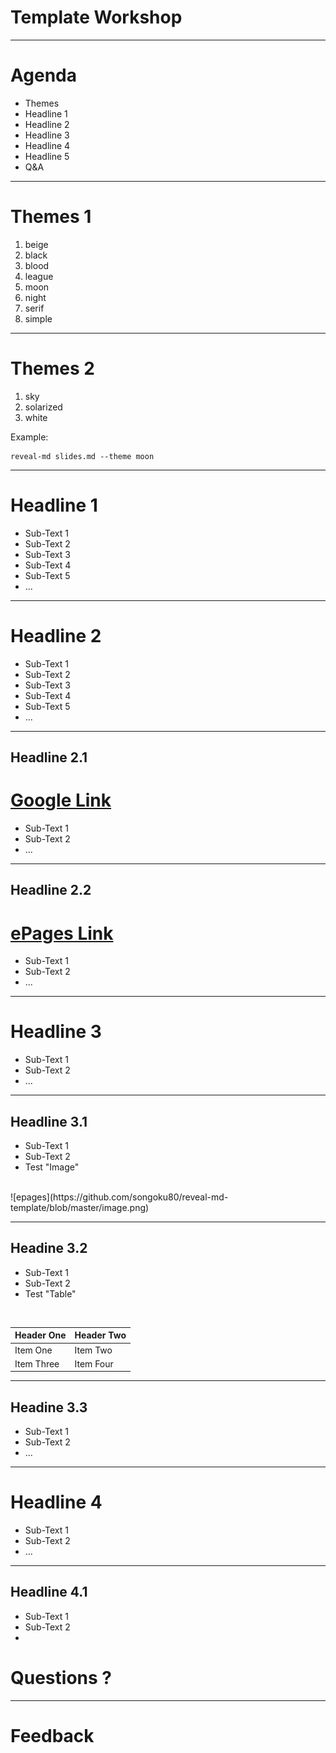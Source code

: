# Template Workshop

---

# Agenda

- Themes
- Headline 1
- Headline 2
- Headline 3
- Headline 4
- Headline 5
- Q&A


---

# Themes 1
1. beige
1. black
1. blood
1. league
1. moon
1. night
1. serif
1. simple

----

# Themes 2

1. sky
1. solarized
1. white

Example:
```
reveal-md slides.md --theme moon
```

---

# Headline 1

- Sub-Text 1
- Sub-Text 2
- Sub-Text 3
- Sub-Text 4
- Sub-Text 5
- ...

---

# Headline 2
- Sub-Text 1
- Sub-Text 2
- Sub-Text 3
- Sub-Text 4
- Sub-Text 5
- ...

----

## Headline 2.1
# [Google Link](https://www.google.de)
- Sub-Text 1
- Sub-Text 2
- ...

----

## Headline 2.2
# [ePages Link](https://www.epages.com)
- Sub-Text 1
- Sub-Text 2
- ...

---

# Headline 3
- Sub-Text 1
- Sub-Text 2
- ...

----

## Headline 3.1
- Sub-Text 1
- Sub-Text 2
- Test "Image"
<br>
![epages](https://github.com/songoku80/reveal-md-template/blob/master/image.png)

----

## Headine 3.2
- Sub-Text 1
- Sub-Text 2
- Test "Table"
<br>

| Header One | Header Two |
| :----------| :----------|
| Item One | Item Two |
| Item Three | Item Four |

----

## Headine 3.3
- Sub-Text 1
- Sub-Text 2
- ...

---

# Headline 4
- Sub-Text 1
- Sub-Text 2
- ...

----

## Headline 4.1
- Sub-Text 1
- Sub-Text 2
-


# Questions ?

----

# Feedback
